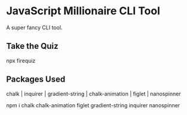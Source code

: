 # JavaScript Millionaire CLI Tool

A super fancy CLI tool.

## Take the Quiz

npx firequiz

## Packages Used

chalk | inquirer | gradient-string | chalk-animation | figlet | nanospinner

npm i chalk chalk-animation figlet gradient-string inquirer nanospinner
